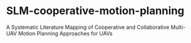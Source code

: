 # SLM-cooperative-motion-planning
A Systematic Literature Mapping of Cooperative and Collaborative Multi-UAV Motion Planning Approaches for UAVs
